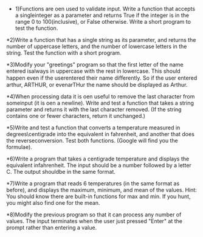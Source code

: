 * 1)Functions are o en used to validate input. Write a function that accepts a singleinteger as a parameter and returns True if the integer is in the range 0 to 100(inclusive), or False otherwise. Write a short program to test the function.

*2)Write a function that has a single string as its parameter, and returns the number of uppercase letters, and the number of lowercase letters in the string. Test the function with a short program.

*3)Modify your "greetings" program so that the first letter of the name entered isalways in uppercase with the rest in lowercase. This should happen even if the userentered their name diﬀerently. So if the user entered arthur, ARTHUR, or evenarTHur the name should be displayed as Arthur.

*4)When processing data it is o en useful to remove the last character from someinput (it is o en a newline). Write and test a function that takes a string parameter and returns it with the last character removed. (If the string contains one or fewer characters, return it unchanged.)

*5)Write and test a function that converts a temperature measured in degrees\centigrade into the equivalent in fahrenheit, and another that does the reverseconversion. Test both functions. (Google will find you the formulae).

*6)Write a program that takes a centigrade temperature and displays the equivalent infahrenheit. The input should be a number followed by a letter C. The output shouldbe in the same format.

*7)Write a program that reads 6 temperatures (in the same format as before), and displays the maximum, minimum, and mean of the values.
Hint: You should know there are built-in functions for max and min. If you hunt, you might also find one for the mean.

*8)Modify the previous program so that it can process any number of values. The input  terminates when the user just pressed "Enter" at the prompt rather than entering a value.
